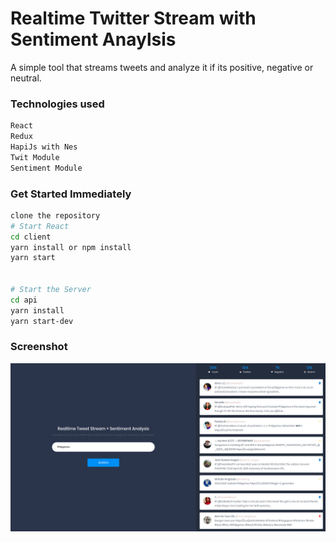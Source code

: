 # Realtime Twitter Stream with Sentiment Anaylsis

A simple tool that streams tweets and analyze it if its positive, negative or neutral.

### Technologies used

```sh
React
Redux
HapiJs with Nes
Twit Module
Sentiment Module
```

### Get Started Immediately

```sh
clone the repository
# Start React
cd client
yarn install or npm install
yarn start


# Start the Server
cd api
yarn install
yarn start-dev
```

### Screenshot

![alt text](https://raw.githubusercontent.com/jhondelbaguio/realtime-twitter-sentiment-analysis/master/screenshot.png)
